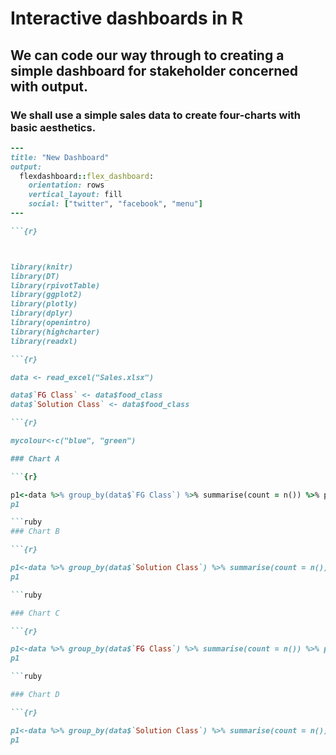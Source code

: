 # Interactive dashboards in R
## We can code our way through to creating a simple dashboard for stakeholder concerned with output.
### We shall use a simple sales data to create four-charts with basic aesthetics.
```ruby
---
title: "New Dashboard"
output: 
  flexdashboard::flex_dashboard:
    orientation: rows
    vertical_layout: fill
    social: ["twitter", "facebook", "menu"]
---

```{r}



library(knitr)
library(DT)
library(rpivotTable)
library(ggplot2)
library(plotly)
library(dplyr)
library(openintro)
library(highcharter)
library(readxl)

```

```ruby
```{r}

data <- read_excel("Sales.xlsx")

data$`FG Class` <- data$food_class
data$`Solution Class` <- data$food_class

```
``` ruby
```{r}

mycolour<-c("blue", "green")

### Chart A

```{r}

p1<-data %>% group_by(data$`FG Class`) %>% summarise(count = n()) %>% plot_ly(x= ~ data$Country, y= ~ data$`Sales Quantity`, color = "purple")
p1

```ruby
### Chart B

```{r}

p1<-data %>% group_by(data$`Solution Class`) %>% summarise(count = n()) %>% plot_ly(x= ~ data$Period, y= ~ data$`Sales Quantity`)
p1

```ruby

### Chart C

```{r}

p1<-data %>% group_by(data$`FG Class`) %>% summarise(count = n()) %>% plot_ly(x= ~ data$Country, y= ~ data$Value, type = "bar", color = "blue")
p1

```ruby

### Chart D

```{r}

p1<-data %>% group_by(data$`Solution Class`) %>% summarise(count = n()) %>% plot_ly(x= ~ data$Period, y= ~ data$Value, type = "scatter", color = "green")
p1

```

